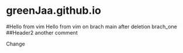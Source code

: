 # greenJaa.github.io

#Hello from vim
Hello from vim on brach main after deletion brach_one
##Header2
another comment



Change
